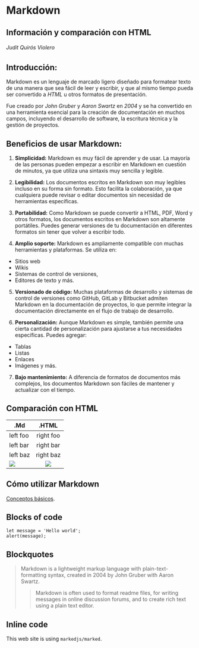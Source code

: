 #

# Markdown


## Información y comparación con HTML
###### *Judit Quirós Violero*

## Introducción:

Markdown es un lenguaje de marcado ligero diseñado para formatear texto de una manera que sea fácil de leer y escribir, y que al mismo tiempo pueda ser convertido a *HTML* u otros formatos de presentación.

Fue creado por *John Gruber* y *Aaron Swartz* en *2004* y se ha convertido en una herramienta esencial para la creación de documentación en muchos campos, incluyendo el desarrollo de software, la escritura técnica y la gestión de proyectos.

## Beneficios de usar Markdown:

1. **Simplicidad:** Markdown es muy fácil de aprender y de usar. La mayoría de las personas pueden empezar a escribir en Markdown en cuestión de minutos, ya que utiliza una sintaxis muy sencilla y legible.

1. **Legibilidad:** Los documentos escritos en Markdown son muy legibles incluso en su forma sin formato. Esto facilita la colaboración, ya que cualquiera puede revisar o editar documentos sin necesidad de herramientas específicas.

1. **Portabilidad:** Como Markdown se puede convertir a HTML, PDF, Word y otros formatos, los documentos escritos en Markdown son altamente portátiles. Puedes generar versiones de tu documentación en diferentes formatos sin tener que volver a escribir todo.

1. **Amplio soporte:** Markdown es ampliamente compatible con muchas herramientas y plataformas. Se utiliza en:
* Sitios web
* Wikis
* Sistemas de control de versiones, 
* Editores de texto y más.

5. **Versionado de código:** Muchas plataformas de desarrollo y sistemas de control de versiones como GitHub, GitLab y Bitbucket admiten Markdown en la documentación de proyectos, lo que permite integrar la documentación directamente en el flujo de trabajo de desarrollo.

1. **Personalización:** Aunque Markdown es simple, también permite una cierta cantidad de personalización para ajustarse a tus necesidades específicas. Puedes agregar:
* Tablas
* Listas
* Enlaces
* Imágenes y más.

7. **Bajo mantenimiento:** A diferencia de formatos de documentos más complejos, los documentos Markdown son fáciles de mantener y actualizar con el tiempo.

## Comparación con HTML

| .Md           | .HTML         |
| ------------- |:-------------:|
| left foo      | right foo     |
| left bar      | right bar     |
| left baz      | right baz     |
|![](https://upload.wikimedia.org/wikipedia/commons/thumb/4/48/Markdown-mark.svg/250px-Markdown-mark.svg.png)|![](https://upload.wikimedia.org/wikipedia/commons/thumb/6/61/HTML5_logo_and_wordmark.svg/200px-HTML5_logo_and_wordmark.svg.png)

## Cómo utilizar Markdown

[Conceptos básicos](https://experienceleague.adobe.com/docs/contributor/contributor-guide/writing-essentials/markdown.html?lang=es).







## Blocks of code

```
let message = 'Hello world';
alert(message);
```
## Blockquotes

> Markdown is a lightweight markup language with plain-text-formatting syntax, created in 2004 by John Gruber with Aaron Swartz.
>
>> Markdown is often used to format readme files, for writing messages in online discussion forums, and to create rich text using a plain text editor.

## Inline code

This web site is using `markedjs/marked`.

